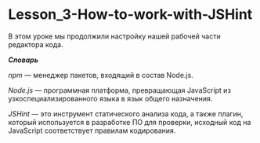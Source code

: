 # Lesson_3-How-to-work-with-JSHint

В этом уроке мы продолжили настройку нашей рабочей части редактора кода.




_**Словарь**_

*npm* — менеджер пакетов, входящий в состав Node.js.

*Node.js* — программная платформа, превращающая JavaScript из узкоспециализированного языка в язык общего назначения.

*JSHint* — это инструмент  статического анализа кода, а также плагин, который используется в разработке ПО  для проверки, исходный код на JavaScript  соответствует правилам кодирования.
